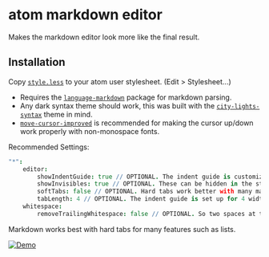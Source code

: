 # atom markdown editor

Makes the markdown editor look more like the final result.

## Installation

Copy [`style.less`](https://raw.githubusercontent.com/pfgithub/atom-markdown-editor/master/style.less) to your atom user stylesheet. (Edit > Stylesheet...)

- Requires the [`language-markdown`](https://github.com/burodepeper/language-markdown) package for markdown parsing.
- Any dark syntax theme should work, this was built with the [`city-lights-syntax`](https://github.com/Yummygum/city-lights-syntax-atom)  theme in mind.
- [`move-cursor-improved`](https://github.com/susisu/move-cursor-improved) is recommended for making the cursor up/down work properly with non-monospace fonts.

Recommended Settings:
```cson
"*":
	editor:
		showIndentGuide: true // OPTIONAL. The indent guide is customizeable in the style config.
		showInvisibles: true // OPTIONAL. These can be hidden in the style config
		softTabs: false // OPTIONAL. Hard tabs work better with many markdown elements, like lists.
		tabLength: 4 // OPTIONAL. The indent guide is set up for 4 width hard tabs by default
	whitespace:
		removeTrailingWhitespace: false // OPTIONAL. So two spaces at the end of lines are not removed
```

Markdown works best with hard tabs for many features such as lists.

[![Demo](https://i.imgur.com/VrI99Mk.png)](https://github.com/pfgithub/atom-markdown-editor/blob/master/DEMO.md)
